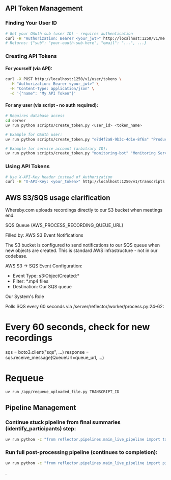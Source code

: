 ## API Token Management

### Finding Your User ID

```bash
# Get your OAuth sub (user ID) - requires authentication
curl -H "Authorization: Bearer <your_jwt>" http://localhost:1250/v1/me
# Returns: {"sub": "your-oauth-sub-here", "email": "...", ...}
```

### Creating API Tokens

#### For yourself (via API):
```bash
curl -X POST http://localhost:1250/v1/user/tokens \
  -H "Authorization: Bearer <your_jwt>" \
  -H "Content-Type: application/json" \
  -d '{"name": "My API Token"}'
```

#### For any user (via script - no auth required):
```bash
# Requires database access
cd server
uv run python scripts/create_token.py <user_id> <token_name>

# Example for OAuth user:
uv run python scripts/create_token.py "e7d4f2a8-9b3c-4d1e-8f6a" "Production Token"

# Example for service account (arbitrary ID):
uv run python scripts/create_token.py "monitoring-bot" "Monitoring Service Token"
```

### Using API Tokens

```bash
# Use X-API-Key header instead of Authorization
curl -H "X-API-Key: <your_token>" http://localhost:1250/v1/transcripts
```

## AWS S3/SQS usage clarification

Whereby.com uploads recordings directly to our S3 bucket when meetings end.

SQS Queue (AWS_PROCESS_RECORDING_QUEUE_URL)

Filled by: AWS S3 Event Notifications

The S3 bucket is configured to send notifications to our SQS queue when new objects are created. This is standard AWS infrastructure - not in our codebase.

AWS S3 → SQS Event Configuration:
- Event Type: s3:ObjectCreated:*
- Filter: *.mp4 files
- Destination: Our SQS queue

Our System's Role

Polls SQS every 60 seconds via /server/reflector/worker/process.py:24-62:

# Every 60 seconds, check for new recordings
sqs = boto3.client("sqs", ...)
response = sqs.receive_message(QueueUrl=queue_url, ...)

# Requeue

```bash
uv run /app/requeue_uploaded_file.py TRANSCRIPT_ID
```

## Pipeline Management

### Continue stuck pipeline from final summaries (identify_participants) step:

```bash
uv run python -c "from reflector.pipelines.main_live_pipeline import task_pipeline_final_summaries; result = task_pipeline_final_summaries.delay(transcript_id='TRANSCRIPT_ID'); print(f'Task queued: {result.id}')"
```

### Run full post-processing pipeline (continues to completion):

```bash
uv run python -c "from reflector.pipelines.main_live_pipeline import pipeline_post; pipeline_post(transcript_id='TRANSCRIPT_ID')"
```

.
